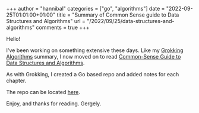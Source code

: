 +++
author = "hannibal"
categories = ["go", "algorithms"]
date = "2022-09-25T01:01:00+01:00"
title = "Summary of Common Sense guide to Data Structures and Algorithms"
url = "/2022/09/25/data-structures-and-algorithms"
comments = true
+++

Hello!

I've been working on something extensive these days. Like my [Grokking Algorithms](https://skarlso.github.io/2022/01/26/readers-digest/#grokking-algorithms) summary, I now moved on to read
[Common-Sense Guide to Data Structures and Algorithms](https://www.amazon.com/Common-Sense-Guide-Structures-Algorithms-Second/dp/1680507222/).

As with Grokking, I created a Go based repo and added notes for each chapter.

The repo can be located [here](https://github.com/Skarlso/data-structures-and-algorithms).

Enjoy,
and thanks for reading.
Gergely.
